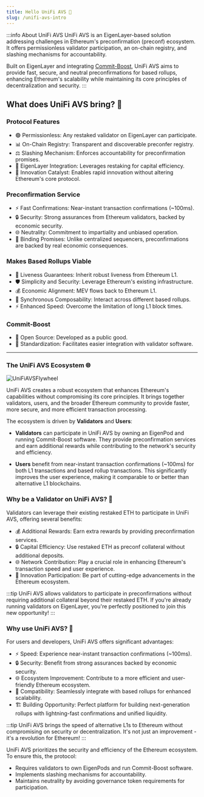 ```yaml
---
title: Hello UniFi AVS 🦄
slug: /unifi-avs-intro
---
```


:::info About UniFi AVS
UniFi AVS is an EigenLayer-based solution addressing challenges in Ethereum's preconfirmation (preconf) ecosystem. It offers permissionless validator participation, an on-chain registry, and slashing mechanisms for accountability.

Built on EigenLayer and integrating [Commit-Boost](https://commit-boost.github.io/commit-boost-client/architecture/overview), UniFi AVS aims to provide fast, secure, and neutral preconfirmations for based rollups, enhancing Ethereum's scalability while maintaining its core principles of decentralization and security.
:::

## What does UniFi AVS bring? 🚀

### **Protocol Features**

- 🟢 Permissionless: Any restaked validator on EigenLayer can participate.
- 📊 On-Chain Registry: Transparent and discoverable preconfer registry.
- ⚖️ Slashing Mechanism: Enforces accountability for preconfirmation promises.
- 🔗 EigenLayer Integration: Leverages restaking for capital efficiency.
- 🌟 Innovation Catalyst: Enables rapid innovation without altering Ethereum's core protocol.

### **Preconfirmation Service**

- ⚡ Fast Confirmations: Near-instant transaction confirmations (~100ms).
- 🔒 Security: Strong assurances from Ethereum validators, backed by economic security.
- 🌐 Neutrality: Commitment to impartiality and unbiased operation.
- 💪 Binding Promises: Unlike centralized sequencers, preconfirmations are backed by real economic consequences.

### **Makes Based Rollups Viable**

- 🔄 Liveness Guarantees: Inherit robust liveness from Ethereum L1.
- 🛡️ Simplicity and Security: Leverage Ethereum's existing infrastructure.
- 💰 Economic Alignment: MEV flows back to Ethereum L1.
- 🤝 Synchronous Composability: Interact across different based rollups.
- ⚡ Enhanced Speed: Overcome the limitation of long L1 block times.

### **Commit-Boost**

- 🌟 Open Source: Developed as a public good.
- 🔧 Standardization: Facilitates easier integration with validator software.

---

### The UniFi AVS Ecosystem 🌐

<div style={{textAlign: 'center'}}>

![UniFiAVSFlywheel](/img/unifi-avs-flywheel.png)

</div>

UniFi AVS creates a robust ecosystem that enhances Ethereum's capabilities without compromising its core principles. It brings together validators, users, and the broader Ethereum community to provide faster, more secure, and more efficient transaction processing.

The ecosystem is driven by **Validators** and **Users**:

- **Validators** can participate in UniFi AVS by owning an EigenPod and running Commit-Boost software. They provide preconfirmation services and earn additional rewards while contributing to the network's security and efficiency.

- **Users** benefit from near-instant transaction confirmations (~100ms) for both L1 transactions and based rollup transactions. This significantly improves the user experience, making it comparable to or better than alternative L1 blockchains.

### Why be a Validator on UniFi AVS? 🤖

Validators can leverage their existing restaked ETH to participate in UniFi AVS, offering several benefits:

- 💰 Additional Rewards: Earn extra rewards by providing preconfirmation services.
- 🔒 Capital Efficiency: Use restaked ETH as preconf collateral without additional deposits.
- 🌐 Network Contribution: Play a crucial role in enhancing Ethereum's transaction speed and user experience.
- 🚀 Innovation Participation: Be part of cutting-edge advancements in the Ethereum ecosystem.

:::tip
UniFi AVS allows validators to participate in preconfirmations without requiring additional collateral beyond their restaked ETH. If you're already running validators on EigenLayer, you're perfectly positioned to join this new opportunity!
:::

### Why use UniFi AVS? 🚀

For users and developers, UniFi AVS offers significant advantages:

- ⚡ Speed: Experience near-instant transaction confirmations (~100ms).
- 🔒 Security: Benefit from strong assurances backed by economic security.
- 🌐 Ecosystem Improvement: Contribute to a more efficient and user-friendly Ethereum ecosystem.
- 🔗 Compatibility: Seamlessly integrate with based rollups for enhanced scalability.
- 🏗️ Building Opportunity: Perfect platform for building next-generation rollups with lightning-fast confirmations and unified liquidity.

:::tip
UniFi AVS brings the speed of alternative L1s to Ethereum without compromising on security or decentralization. It's not just an improvement - it's a revolution for Ethereum!
:::

UniFi AVS prioritizes the security and efficiency of the Ethereum ecosystem. To ensure this, the protocol:

- Requires validators to own EigenPods and run Commit-Boost software.
- Implements slashing mechanisms for accountability.
- Maintains neutrality by avoiding governance token requirements for participation.

